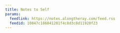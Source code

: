```yaml
---
title: Notes to Self
params:
  feedlink: https://notes.alongtheray.com/feed.rss
  feedid: 10847c186041281f4c8d3c8d11920f23
---
```

